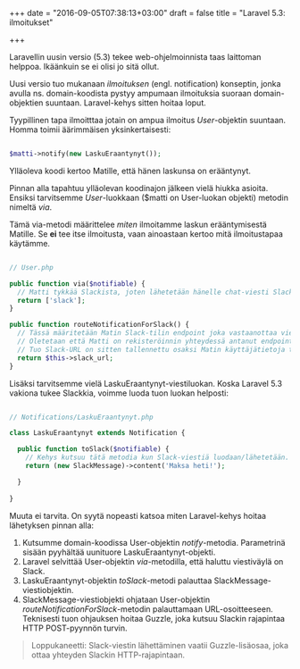 +++
date = "2016-09-05T07:38:13+03:00"
draft = false
title = "Laravel 5.3: ilmoitukset"

+++

Laravellin uusin versio (5.3) tekee web-ohjelmoinnista taas laittoman helppoa. Ikäänkuin se ei olisi jo sitä ollut.

Uusi versio tuo mukanaan *ilmoituksen* (engl. notification) konseptin, jonka avulla ns. domain-koodista pystyy ampumaan ilmoituksia suoraan domain-objektien suuntaan. Laravel-kehys sitten hoitaa loput.

Tyypillinen tapa ilmoitttaa jotain on ampua ilmoitus *User*-objektin suuntaan. Homma toimii äärimmäisen yksinkertaisesti:

```php

$matti->notify(new LaskuEraantynyt());

```

Ylläoleva koodi kertoo Matille, että hänen laskunsa on erääntynyt.

Pinnan alla tapahtuu ylläolevan koodinajon jälkeen vielä hiukka asioita. Ensiksi tarvitsemme *User*-luokkaan ($matti on User-luokan objekti) metodin nimeltä *via*. 

Tämä via-metodi määrittelee *miten* ilmoitamme laskun erääntymisestä Matille. Se **ei** tee itse ilmoitusta, vaan ainoastaan kertoo mitä ilmoitustapaa käytämme.

```php

// User.php

public function via($notifiable) {
  // Matti tykkää Slackista, joten lähetetään hänelle chat-viesti Slackiin.
  return ['slack'];	
}

public function routeNotificationForSlack() {
  // Tässä määritetään Matin Slack-tilin endpoint joka vastaanottaa viestit.
  // Oletetaan että Matti on rekisteröinnin yhteydessä antanut endpoint-URL:n.
  // Tuo Slack-URL on sitten tallennettu osaksi Matin käyttäjätietoja tietokantaan.
  return $this->slack_url;	
}

```

Lisäksi tarvitsemme vielä LaskuEraantynyt-viestiluokan. Koska Laravel 5.3 vakiona tukee Slackkia, voimme luoda tuon luokan helposti:

```php

// Notifications/LaskuEraantynyt.php

class LaskuEraantynyt extends Notification {

  public function toSlack($notifiable) {
    // Kehys kutsuu tätä metodia kun Slack-viestiä luodaan/lähetetään.
    return (new SlackMessage)->content('Maksa heti!');

  }
	
}

```

Muuta ei tarvita. On syytä nopeasti katsoa miten Laravel-kehys hoitaa lähetyksen pinnan alla:

1. Kutsumme domain-koodissa User-objektin *notify*-metodia. Parametrinä sisään pyyhältää uunituore LaskuEraantynyt-objekti.
2. Laravel selvittää User-objektin *via*-metodilla, että haluttu viestiväylä on Slack.
3. LaskuEraantynyt-objektin *toSlack*-metodi palauttaa SlackMessage-viestiobjektin.
4. SlackMessage-viestiobjekti ohjataan User-objektin *routeNotificationForSlack*-metodin palauttamaan URL-osoitteeseen. Teknisesti tuon ohjauksen hoitaa Guzzle, joka kutsuu Slackin rajapintaa HTTP POST-pyynnön turvin.

> Loppukaneetti: Slack-viestin lähettäminen vaatii Guzzle-lisäosaa, joka ottaa yhteyden Slackin HTTP-rajapintaan. 






